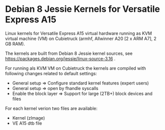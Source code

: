 # Debian 8 Jessie Kernels for Versatile Express A15
Linux kernels for Versatile Express A15 virtual hardware running as KVM virtual machine (VM) on Cubietruck (armhf, Allwinner A20 [2 x ARM A7], 2 GB RAM).

The kernels are built from Debian 8 Jessie kernel sources, see https://packages.debian.org/jessie/linux-source-3.16 .

For running als KVM VM on Cubietruck the kernels are compiled with following changes related to default settings:

- General setup => Configure standard kernel features (expert users)
- General setup => open by fhandle syscalls
- Enable the block layer => Support for large (2TB+) block devices and files

For each kernel verion two files are available:

- Kernel (zImage)
- VE A15 dtb file
